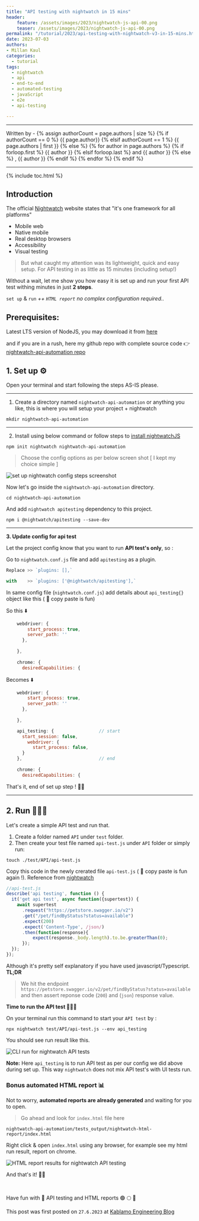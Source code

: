 ```yaml
---
title: "API testing with nightwatch in 15 mins"
header:
    feature: /assets/images/2023/nightwatch-js-api-00.png
    teaser: /assets/images/2023/nightwatch-js-api-00.png
permalink: "/tutorial/2023/api-testing-with-nightwatch-v3-in-15-mins.html"
date: 2023-07-03
authors:
- Millan Kaul
categories:
  - tutorial
tags:
  - nightwatch
  - api
  - end-to-end
  - automated-testing
  - javaScript
  - e2e
  - api-testing

---
```


<hr>
<p>
 Written by -
{% assign authorCount = page.authors | size %}
{% if authorCount == 0 %}
   {{ page.author}}
{% elsif authorCount == 1 %}
    {{ page.authors | first }}         
{% else %}
    {% for author in page.authors %}
        {% if forloop.first %}
            {{ author }}
        {% elsif forloop.last %}
            and {{ author }}
        {% else %}
            , {{ author }}
        {% endif %}
    {% endfor %}
{% endif %}
</p>

<hr>

{% include toc.html %}

## Introduction

The official [Nightwatch](https://nightwatchjs.org/) website states that "it's one framework for all platforms"

- Mobile web
- Native mobile
- Real desktop browsers
- Accessibility
- Visual testing


> But what caught my attention was its lightweight, quick and easy setup. For API testing in as little as 15 minutes (including setup!)


Without a wait, let me show you how easy it is set up and run your first API test withing minutes in just **2 steps**.

`set up` & `run`  _++ `HTML report` no complex configuration required.._


## Prerequisites:

Latest LTS version of NodeJS, you may download it from [here](https://nodejs.org/en/download)

and if you are in a rush, here my github repo with complete source code 👉 [nightwatch-api-automation repo](https://github.com/eaccmk/nightwatch-api-automation)

## 1. Set up ⚙️

Open your terminal and start following the steps AS-IS please.

-----

1. Create a directory named `nightwatch-api-automation` or anything you like, this is where you will setup your project + nightwatch

```
mkdir nightwatch-api-automation
```

-----

2. Install using below command or follow steps to [install nightwatchJS](https://nightwatchjs.org/guide/quickstarts/create-and-run-a-nightwatch-test.html)

```
npm init nightwatch nightwatch-api-automation
```

> Choose the config options as per below screen shot [ I kept my choice simple ]

![set up nightwatch config steps screenshot](/assets/images/2023/nightwatch-js-api-01_setup_nightwatch.png)

Now let's go inside the `nightwatch-api-automation` directory.

```
cd nightwatch-api-automation
```

And add `nightwatch apitesting` dependency to this project.

```
npm i @nightwatch/apitesting --save-dev
```

-----

**3. Update config for api test**


Let the project config know that you want to run **API test's only**, so :

Go to `nightwatch.conf.js` file and add `apitesting` as a plugin.

```javascript
Replace >> `plugins: [],`

with    >> `plugins: ['@nightwatch/apitesting'],`
```

In same config file (`nightwatch.conf.js`) add details about `api_testing{}` object like this ( 📝 copy paste is fun)

So  this  ⬇️

```javascript
    webdriver: {
        start_process: true,
        server_path: ''
      },
      
    },
    
    chrome: {
      desiredCapabilities: {
```

Becomes ⬇️

```javascript
    webdriver: {
        start_process: true,
        server_path: ''
      },
      
    },

	api_testing: {                 // start
	  start_session: false,
	    webdriver: {
	      start_process: false,
	  }
	},                             // end 
    
    chrome: {
      desiredCapabilities: {
```

That's it, end of set up step ! 🙌🏼

----


## 2. Run 🏃🏻‍♂️

Let's create a simple API test and run that.

1. Create a folder named `API` under `test` folder.
2. Then create your test file named `api-test.js` under `API` folder or simply run:

```
touch ./test/API/api-test.js
```

Copy this code in the newly crerated file `api-test.js` ( 📝 copy paste is fun again !). Reference from [nightwatch](https://github.com/nightwatchjs/nightwatch-docs/blob/versions/3.0/guide/writing-tests/api-testing.md#test-api-headers--responses)

```javascript
//api-test.js
describe('api testing', function () {
  it('get api test', async function({supertest}) {
    await supertest
      .request("https://petstore.swagger.io/v2")
      .get("/pet/findByStatus?status=available")
      .expect(200)
      .expect('Content-Type', /json/)
      .then(function(response){
          expect(response._body.length).to.be.greaterThan(0);
      });
  });
});
```

Although it's pretty self explanatory if you have used javascript/Typescript. **TL;DR**
 
> We hit the endpoint `https://petstore.swagger.io/v2/pet/findByStatus?status=available` 
and then assert reponse code (`200`) and (`json`) response value. 


**Time to run the API test 🧑🏻‍💻**

On your terminal run this command to start your `API test` by :

```
npx nightwatch test/API/api-test.js --env api_testing
```

You should see run result like this.

![CLI run for nightwatch API tests](/assets/images/2023/nightwatch-js-api-02_cli_run.png)

**Note:** Here `api_testing` is to run API test as per our config we did above during set up. This way `nightwatch` does not mix API test's with UI tests run.


### Bonus automated HTML report 📊

Not to worry, **automated reports are already generated** and waiting for you to open.

> Go ahead and look for `index.html` file here

```
nightwatch-api-automation/tests_output/nightwatch-html-report/index.html
```

Right click & open `index.html` using any browser, for example see my html run result, report on chrome. 

![HTML report results for nightwatch API testing](/assets/images/2023/nightwatch-js-api-03_html_report.png)


And that's it! 🙌🏼

<br /> 


Have fun with 🚀 API testing and HTML reports 🟢 🌕 🔴

This post was first posted on `27.6.2023` at [Kablamo Engineering Blog](https://engineering.kablamo.com.au/posts/2023/api-testing-with-nightwatch-in-15-mins/)
